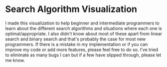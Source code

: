 # Search Algorithm Visualization
I made this visualization to help beginner and intermediate programmers to learn about the different search algorithms and situations where each one is optimal/appropriate. I also didn't know about most of these apart from linear search and binary search and that's probably the case for most new programmers. If there is a mistake in my implementation or if you can improve my code or add more features, please feel free to do so. I've tried to eliminate as many bugs I can but if a few have slipped through, please let me know. 
